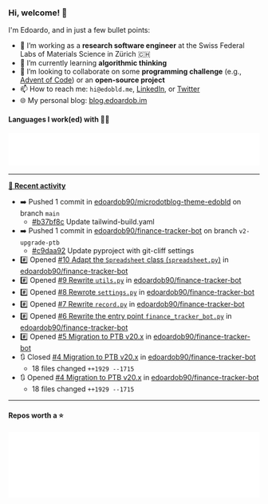 ### Hi, welcome! 👋 

I'm Edoardo, and in just a few bullet points:

- 🔭 I’m working as a **research software engineer** at the Swiss Federal Labs of Materials Science in Zürich 🇨🇭
- 🌱 I’m currently learning **algorithmic thinking**
- 👯 I’m looking to collaborate on some **programming challenge** (e.g., [Advent of Code](https://github.com/edoardob90/aoc2022)) or an **open-source project**
- 📫 How to reach me: `hi@edobld.me`, [LinkedIn](https://linkedin.com/in/edobld), or [Twitter](https://twitter.com/edobld)
- 🌐 My personal blog: [blog.edoardob.im](https://blog.edoardob.im)

#### Languages I work(ed) with 👨‍💻

<img src="https://github.com/edoardob90/edoardob90/blob/main/.cache/languages.svg">

---

**[📰 Recent activity](https://github.com/edoardob90)**
* ➡️ Pushed 1 commit in [edoardob90/microdotblog-theme-edobld](https://github.com/edoardob90/microdotblog-theme-edobld) on branch `main`
  * [#b37bf8c](https://github.com/edoardob90/microdotblog-theme-edobld/commit/b37bf8c) Update tailwind-build.yaml
* ➡️ Pushed 1 commit in [edoardob90/finance-tracker-bot](https://github.com/edoardob90/finance-tracker-bot) on branch `v2-upgrade-ptb`
  * [#c9daa92](https://github.com/edoardob90/finance-tracker-bot/commit/c9daa92) Update pyproject with git-cliff settings
* #️⃣ Opened [#10 Adapt the `Spreadsheet` class (`spreadsheet.py`)](https://github.com/edoardob90/finance-tracker-bot/issues/10) in [edoardob90/finance-tracker-bot](https://github.com/edoardob90/finance-tracker-bot)
* #️⃣ Opened [#9 Rewrite `utils.py`](https://github.com/edoardob90/finance-tracker-bot/issues/9) in [edoardob90/finance-tracker-bot](https://github.com/edoardob90/finance-tracker-bot)
* #️⃣ Opened [#8 Rewrote `settings.py`](https://github.com/edoardob90/finance-tracker-bot/issues/8) in [edoardob90/finance-tracker-bot](https://github.com/edoardob90/finance-tracker-bot)
* #️⃣ Opened [#7 Rewrite `record.py`](https://github.com/edoardob90/finance-tracker-bot/issues/7) in [edoardob90/finance-tracker-bot](https://github.com/edoardob90/finance-tracker-bot)
* #️⃣ Opened [#6 Rewrite the entry point `finance_tracker_bot.py`](https://github.com/edoardob90/finance-tracker-bot/issues/6) in [edoardob90/finance-tracker-bot](https://github.com/edoardob90/finance-tracker-bot)
* #️⃣ Opened [#5 Migration to PTB v20.x](https://github.com/edoardob90/finance-tracker-bot/issues/5) in [edoardob90/finance-tracker-bot](https://github.com/edoardob90/finance-tracker-bot)
* 🔃 Closed [#4 Migration to PTB v20.x](https://github.com/edoardob90/finance-tracker-bot/pull/4) in [edoardob90/finance-tracker-bot](https://github.com/edoardob90/finance-tracker-bot)
  * 18 files changed `++1929 --1715`
* 🔃 Opened [#4 Migration to PTB v20.x](https://github.com/edoardob90/finance-tracker-bot/pull/4) in [edoardob90/finance-tracker-bot](https://github.com/edoardob90/finance-tracker-bot)
  * 18 files changed `++1929 --1715`


---

#### Repos worth a ⭐

<img src="https://github.com/edoardob90/edoardob90/blob/main/.cache/stars.svg">

<!--
- ⚡ Fun fact: ...
- 🤔 I’m looking for help with ...
- 💬 Ask me about ...
-->
